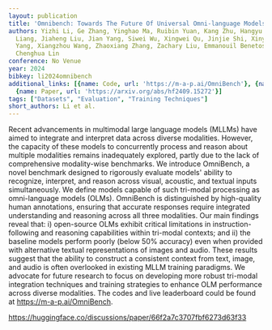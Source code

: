 ```yaml
---
layout: publication
title: 'Omnibench: Towards The Future Of Universal Omni-language Models'
authors: Yizhi Li, Ge Zhang, Yinghao Ma, Ruibin Yuan, Kang Zhu, Hangyu Guo, Yiming
  Liang, Jiaheng Liu, Jian Yang, Siwei Wu, Xingwei Qu, Jinjie Shi, Xinyue Zhang, Zhenzhu
  Yang, Xiangzhou Wang, Zhaoxiang Zhang, Zachary Liu, Emmanouil Benetos, Wenhao Huang,
  Chenghua Lin
conference: No Venue
year: 2024
bibkey: li2024omnibench
additional_links: [{name: Code, url: 'https://m-a-p.ai/OmniBench'}, {name: Code, url: 'https://huggingface.co/discussions/paper/66f2a7c3707fbf6273d63f33'},
  {name: Paper, url: 'https://arxiv.org/abs/hf2409.15272'}]
tags: ["Datasets", "Evaluation", "Training Techniques"]
short_authors: Li et al.
---
```

Recent advancements in multimodal large language models (MLLMs) have aimed to integrate and interpret data across diverse modalities. However, the capacity of these models to concurrently process and reason about multiple modalities remains inadequately explored, partly due to the lack of comprehensive modality-wise benchmarks. We introduce OmniBench, a novel benchmark designed to rigorously evaluate models' ability to recognize, interpret, and reason across visual, acoustic, and textual inputs simultaneously. We define models capable of such tri-modal processing as omni-language models (OLMs). OmniBench is distinguished by high-quality human annotations, ensuring that accurate responses require integrated understanding and reasoning across all three modalities. Our main findings reveal that: i) open-source OLMs exhibit critical limitations in instruction-following and reasoning capabilities within tri-modal contexts; and ii) the baseline models perform poorly (below 50% accuracy) even when provided with alternative textual representations of images and audio. These results suggest that the ability to construct a consistent context from text, image, and audio is often overlooked in existing MLLM training paradigms. We advocate for future research to focus on developing more robust tri-modal integration techniques and training strategies to enhance OLM performance across diverse modalities. The codes and live leaderboard could be found at https://m-a-p.ai/OmniBench.

https://huggingface.co/discussions/paper/66f2a7c3707fbf6273d63f33